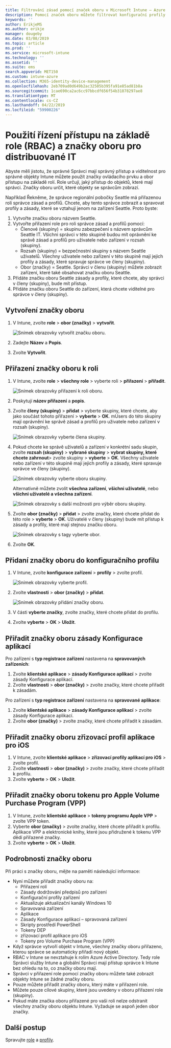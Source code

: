 ```yaml
---
title: Filtrování zásad pomocí značek oboru v Microsoft Intune – Azure | Microsoft Docs
description: Pomocí značek oboru můžete filtrovat konfigurační profily pro konkrétní role.
keywords: ''
author: ErikjeMS
ms.author: erikje
manager: dougeby
ms.date: 03/08/2019
ms.topic: article
ms.prod: ''
ms.service: microsoft-intune
ms.technology: ''
ms.assetid: ''
ms.suite: ems
search.appverid: MET150
ms.custom: intune-azure
ms.collection: M365-identity-device-management
ms.openlocfilehash: 2eb709ad0d649b2ac32505b395fa91e85ad81b8a
ms.sourcegitcommit: 1cae690ca2ac6cc97bbcdf656f54b31878297ae8
ms.translationtype: MT
ms.contentlocale: cs-CZ
ms.lasthandoff: 04/22/2019
ms.locfileid: "59900226"
---
```

# <a name="use-role-based-access-control-rbac-and-scope-tags-for-distributed-it"></a>Použití řízení přístupu na základě role (RBAC) a značky oboru pro distribuované IT

Abyste měli jistotu, že správné Správci mají správný přístup a viditelnost pro správné objekty Intune můžete použít značky ovládacího prvku a obor přístupu na základě rolí. Role určují, jaký přístup do objektů, které mají správci. Značky oboru určit, které objekty se správcům zobrazí.

Například Řekněme, že správce regionální pobočky Seattle má přiřazenou roli správce zásad a profilů. Chcete, aby tento správce zobrazit a spravovat profily a zásady, které se vztahují jenom na zařízení Seattle. Proto byste:

1. Vytvořte značku oboru názvem Seattle.
2. Vytvořte přiřazení role pro roli správce zásad a profilů pomocí: 
    - Členové (skupiny) = skupinu zabezpečení s názvem správcům Seattle IT. Všichni správci v této skupině budou mít oprávnění ke správě zásad a profilů pro uživatele nebo zařízení v rozsah (skupiny).
    - Rozsah (skupiny) = bezpečnostní skupiny s názvem Seattle uživatelů. Všechny uživatele nebo zařízení v této skupině mají jejich profily a zásady, které spravuje správce ve členy (skupiny). 
    - Obor (značky) = Seattle. Správci v členu (skupiny) můžete zobrazit zařízení, které také obsahovat značku oboru Seattle.
3. Přidáte značku oboru Seattle zásady a profily, které chcete, aby správci v členy (skupiny), bude mít přístup.
4. Přidáte značku oboru Seattle do zařízení, která chcete viditelné pro správce v členy (skupiny). 


## <a name="to-create-a-scope-tag"></a>Vytvoření značky oboru

1. V Intune, zvolte **role** > **obor (značky)** > **vytvořit**.

    ![Snímek obrazovky vytvořit značku oboru.](./media/scope-tags/create-scope-tag.png)

2. Zadejte **Název** a **Popis**.
3. Zvolte **Vytvořit**.

## <a name="to-assign-a-scope-tag-to-a-role"></a>Přiřazení značky oboru k roli

1. V Intune, zvolte **role** > **všechny role** > vyberte roli > **přiřazení** > **přiřadit**.

    ![Snímek obrazovky přiřazení k roli oboru.](./media/scope-tags/assign-scope-to-role.png)

2. Poskytují **název přiřazení** a **popis**.
3. Zvolte **členy (skupiny)** > **přidat** > vyberte skupiny, které chcete, aby jako součást tohoto přiřazení > **vyberte**  >   **OK**. mUsers do této skupiny mají oprávnění ke správě zásad a profilů pro uživatele nebo zařízení v rozsah (skupiny).

    ![Snímek obrazovky vyberte člena skupiny.](./media/scope-tags/select-member-groups.png)

4. Pokud chcete ke správě uživatelů a zařízení v konkrétní sadu skupin, zvolte **rozsah (skupiny)** > **vybrané skupiny** > **vybrat skupiny, které chcete zahrnout**> zvolte skupiny > **vyberte** > **OK**. Všechny uživatele nebo zařízení v této skupině mají jejich profily a zásady, které spravuje správce ve členy (skupiny).

    ![Snímek obrazovky vyberte oboru skupiny.](./media/scope-tags/select-scope-groups.png)

    Alternativně můžete zvolit **všechna zařízení**, **všichni uživatelé**, nebo **všichni uživatelé a všechna zařízení**.

    ![Snímek obrazovky s další možnosti pro výběr oboru skupiny.](./media/scope-tags/scope-group-other-options.png)
    
5. Zvolte **obor (značky)** > **přidat** > zvolte značky, které chcete přidat do této role > **vyberte** > **OK**. Uživatelé v členy (skupiny) bude mít přístup k zásady a profily, které mají stejnou značku oboru.

    ![Snímek obrazovky s tagy vyberte obor.](./media/scope-tags/select-scope-tags.png)

6. Zvolte **OK**. 

## <a name="to-add-a-scope-tag-to-a-configuration-profile"></a>Přidaní značky oboru do konfiguračního profilu
1. V Intune, zvolte **konfigurace zařízení** > **profily** > zvolte profil.

    ![Snímek obrazovky vyberte profil.](./media/scope-tags/choose-profile.png)

2. Zvolte **vlastnosti** > **obor (značky)** > **přidat**.

    ![Snímek obrazovky přidání značky oboru.](./media/scope-tags/add-scope-tags.png)

3. V části **vyberte značky**, zvolte značky, které chcete přidat do profilu.
4. Zvolte **vyberte** > **OK** > **Uložit**.

## <a name="to-assign-a-scope-tag-to-an-app-configuration-policy"></a>Přiřadit značky oboru zásady Konfigurace aplikací
Pro zařízení s **typ registrace zařízení** nastavena na **spravovaných zařízeních**:
1. Zvolte **klientské aplikace** > **zásady Konfigurace aplikací** > zvolte zásady Konfigurace aplikací.
2. Zvolte **vlastnosti** > **obor (značky)** > zvolte značky, které chcete přiřadit k zásadám.

Pro zařízení s **typ registrace zařízení** nastavena na **spravované aplikace**:
1. Zvolte **klientské aplikace** > **zásady Konfigurace aplikací** > zvolte zásady Konfigurace aplikací.
2. Zvolte **obor (značky)** > zvolte značky, které chcete přiřadit k zásadám.


## <a name="to-assign-a-scope-tag-to-an-ios-app-provisioning-profile"></a>Přiřadit značky oboru zřizovací profil aplikace pro iOS
1. V Intune, zvolte **klientské aplikace** > **zřizovací profily aplikací pro iOS** > zvolte profil.
2. Zvolte **vlastnosti** > **obor (značky)** > zvolte značky, které chcete přiřadit k profilu.
3. Zvolte **vyberte** > **OK** > **Uložit**.

## <a name="to-assign-a-scope-tag-to-an-apple-volume-purchase-program-vpp-token"></a>Přiřadit značky oboru tokenu pro Apple Volume Purchase Program (VPP)
1. V Intune, zvolte **klientské aplikace** > **tokeny programu Apple VPP** > zvolte VPP token.
2. Vyberte **obor (značky)** > zvolte značky, které chcete přiřadit k profilu. Aplikace VPP a elektronické knihy, které jsou přidružené k tokenu VPP dědí přiřazené značky.
3. Zvolte **vyberte** > **OK** > **Uložit**.

## <a name="scope-tag-details"></a>Podrobnosti značky oboru
Při práci s značky oboru, mějte na paměti následující informace:

- Nyní můžete přiřadit značky oboru na:
    - Přiřazení rolí
    - Zásady dodržování předpisů pro zařízení
    - Konfigurační profily zařízení
    - Aktualizuje aktualizační kanály Windows 10
    - Spravovaná zařízení
    - Aplikace
    - Zásady Konfigurace aplikací – spravovaná zařízení
    - Skripty prostředí PowerShell
    - Tokeny DEP
    - zřizovací profil aplikace pro iOS
    - Tokeny pro Volume Purchase Program (VPP)
- Když správce vytvoří objekt v Intune, všechny značky oboru přiřazeno, kterou správce se automaticky přiřadí nový objekt.
- RBAC v Intune se nevztahuje k rolím Azure Active Directory. Tedy role Správci služby Intune a globální Správci mají přístup správce k Intune bez ohledu na to, co značky oboru mají.
- Správci v přiřazení role pomocí značky oboru můžete také zobrazit objekty Intune se žádné značky oboru.
- Pouze můžete přiřadit značky oboru, který máte v přiřazení role.
- Můžete pouze cílové skupiny, které jsou uvedeny v oboru přiřazení role (skupiny).
- Pokud máte značka oboru přiřazené pro vaši roli nelze odstranit všechny značky oboru objektu Intune. Vyžaduje se aspoň jeden obor značky.

## <a name="next-steps"></a>Další postup

Spravujte [role](role-based-access-control.md) a [profily](device-profile-assign.md).
